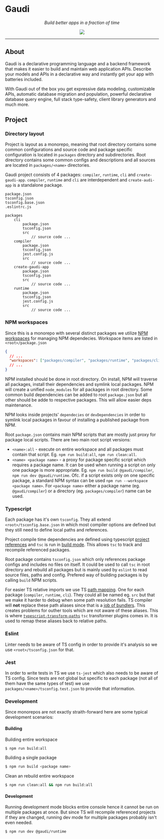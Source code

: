 # Gaudi

_<p style="text-align: center">Build better apps in a fraction of time</p>_

<p style="text-align: center">
<a href="https://gitlab.com/gaudiorg/gaudi/-/blob/main/LICENSE"><img src="https://img.shields.io/badge/license-Apache%202-blue" /></a>
</p>

---

## About

Gaudi is a declarative programming language and a backend framework that makes it easier to build and maintain web application APIs. Describe your models and APIs in a declarative way and instantly get your app with batteries included.

With Gaudi out of the box you get expressive data modeling, customizable APIs, automatic database migration and population, powerful declarative database query engine, full stack type-safety, client library generators and much more.

## Project

### Directory layout

Project is layout as a monorepo, meaning that root directory contains some common configurations and source code and package specific configuration is located in `packages` directory and subdirectories. Root directory contains some common configs and descriptions and all sources are located in `packages/<name>` directories.

Gaudi project consists of 4 packages: `compiler`, `runtime`, `cli` and `create-gaudi-app`. `compiler`, `runtime` and `cli` are interdependent and `create-audi-app` is a standalone package.

```
package.json
tsconfig.json
tsconfig.base.json
.eslintrc.js

packages
    cli
        package.json
        tsconfig.json
        src
            // source code ...
    compiler
        package.json
        tsconfig.json
        jest.config.js
        src
            // source code ...
    create-gaudi-app
        package.json
        tsconfig.json
        src
            // source code ...
    runtime
        package.json
        tsconfig.json
        jest.config.js
        src
            // source code ...
```

### NPM workspaces

Since this is a monorepo with several distinct packages we utilize [NPM workspaces](https://docs.npmjs.com/cli/v9/using-npm/workspaces) for managing NPM dependecies.
Workspace items are listed in `<root>/package.json`

```json
{
  // ...
  "workspaces": ["packages/compiler", "packages/runtime", "packages/cli"]
  // ...
}
```

NPM installed should be done in root directory. On install, NPM will traverse all packages, install their dependencies and symlink local packages. NPM will create a unified `node_modules` for all packages in root directory.
Some common build dependencies can be added to root `package.json` but all other should be adde to respective packages. This will allow easier deps maintenance.

NPM looks inside projects' `dependecies` or `devDependencies` in order to symlink local packages in favour of installing a published package from NPM.

Root `package.json` contains main NPM scripts that are mostly just proxy for package local scripts. There are two main root script versions:

- `<name>:all` - execute on entire workspace and all packages must contain that script. Eg. `npm run build:all`, `npm run clean:all`.
- `<name> <package name>` - a proxy for package specific script which requires a package name. It can be used when running a script on only one package is more appropriate. Eg. `npm run build @gaudi/compiler`, `npm run dev @gaudi/runtime`. Ofc. if a script exists only on one specific package, a standard NPM syntax can be used `npm run --workspace <package name>`. For `<package name>` either a package name (eg. `@gaudi/compiler`) or a directory (eg. `packages/compiler`) name can be used.

### **Typescript**

Each package has it's own `tsconfig`. They all extend `<root>/tsconfig.base.json` in which most compiler options are defined but they still need to define local paths and references.

Project compile time dependencies are defined using typescript [project references](https://www.typescriptlang.org/docs/handbook/project-references.html) and `tsc` is run in [build mode](https://www.typescriptlang.org/docs/handbook/project-references.html#build-mode-for-typescript). This allows `tsc` to track and recompile referenced packages.

Root package contains `tsconfig.json` which only references package configs and includes no files on itself. It could be used to call `tsc` in root directory and rebuild all packages but is mainly used by `eslint` to read source files, paths and config. Prefered way of building packages is by calling `build` NPM scripts.

For easier TS relative imports we use TS [path mapping](https://www.typescriptlang.org/docs/handbook/module-resolution.html#path-mapping). One for each package (`compiler`, `runtime`, `cli`). They could all be named eg. `src` but that we make it harder to debug when some path resolution fails. TS compiler will **not** replace these path aliases since that is a [job of bundlers](https://github.com/microsoft/TypeScript/issues/5039#issuecomment-232470330). This creates problems for outher tools which are not aware of these aliases. This is where [`typescript-transform-paths`](https://github.com/LeDDGroup/typescript-transform-paths) `tsc` transformer plugins comes in. It is used to remap these aliases back to relative paths.

### Eslint

Linter needs to be aware of TS config in order to provide it's analysis so we use `<root>/tsconfig.json` for that.

### Jest

In order to write tests in TS we use `ts-jest` which also needs to be aware of TS config. Since tests are not global but specific to each package (not all of them have the same types of test) we use `packages/<name>/tsconfig.test.json` to provide that information.

### Development

Since monorepos are not exactly straith-forward here are some typical development scenarios:

#### Building

Building entire workspace

```sh
$ npm run build:all
```

Building a single package

```sh
$ npm run build <package name>
```

Clean an rebuild entire workspace

```sh
$ npm run clean:all && npm run build:all
```

#### Development

Running development mode blocks entire console hence it cannot be run on multiple packages at once. But since TS will recompile referenced projects if they are changed, running dev mode for multiple packages probably isn't even needed.

```sh
$ npm run dev @gaudi/runtime
```
